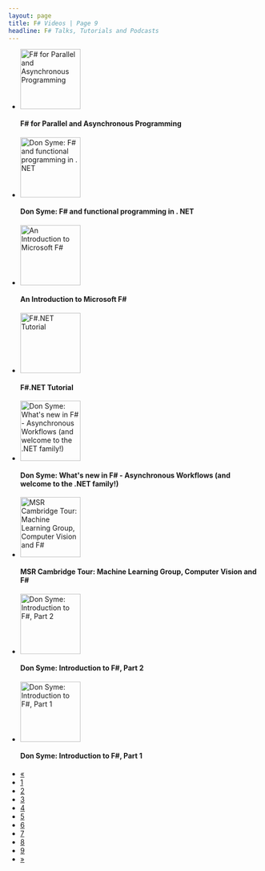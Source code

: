 ```yaml
---
layout: page
title: F# Videos | Page 9
headline: F# Talks, Tutorials and Podcasts
---
```


<div>
  <div class="row-fluid">
    <ul class="thumbnails">
      <li class="span4">
        <div class="thumbnail" style="border: none;">
          <a href="http://www.microsoftpdc.com/2009/FT20">
            <img src="http://i.msdn.microsoft.com/ff759495.pap_150x113(en-us).jpg" alt="F# for Parallel and Asynchronous Programming" style="height: 120px;" />
          </a>
          <h4>F# for Parallel and Asynchronous Programming</h4>
        </div>
      </li>
      <li class="span4">
        <div class="thumbnail" style="border: none;">
          <a href="http://channel9.msdn.com/Blogs/martinesmann/Don-Syme-FSharp-and-functional-programming-in-NET">
            <img src="http://ecn.channel9.msdn.com/o9/previewImages/220/462983_220x165.jpg" alt="Don Syme: F# and functional programming in . NET" style="height: 120px;" />
          </a>
          <h4>Don Syme: F# and functional programming in . NET</h4>
        </div>
      </li>
      <li class="span4">
        <div class="thumbnail" style="border: none;">
          <a href="http://channel9.msdn.com/blogs/pdc2008/tl11">
            <img src="http://i.msdn.microsoft.com/ff759495.introduction_150x113(en-us).jpg" alt="An Introduction to Microsoft F#" style="height: 120px;" />
          </a>
          <h4>An Introduction to Microsoft F#</h4>
        </div>
      </li>
    </ul>
  </div>
  <div class="row-fluid">
    <ul class="thumbnails">
      <li class="span4">
        <div class="thumbnail" style="border: none;">
          <a href="http://www.youtube.com/watch?v=QIBSbNaw69U">
            <img src="http://i2.ytimg.com/vi/QIBSbNaw69U/mqdefault.jpg" alt="F#.NET Tutorial" style="height: 120px;" />
          </a>
          <h4>F#.NET Tutorial</h4>
        </div>
      </li>
      <li class="span4">
        <div class="thumbnail" style="border: none;">
          <a href="http://channel9.msdn.com/Blogs/Charles/Don-Syme-Whats-new-in-F-Asynchronous-Workflows-and-welcome-to-the-NET-family">
            <img src="http://ecn.channel9.msdn.com/o9/previewImages/220/249559_220x165.jpg" alt="Don Syme: What's new in F# - Asynchronous Workflows (and welcome to the .NET family!)" style="height: 120px;" />
          </a>
          <h4>Don Syme: What's new in F# - Asynchronous Workflows (and welcome to the .NET family!)</h4>
        </div>
      </li>
      <li class="span4">
        <div class="thumbnail" style="border: none;">
          <a href="http://channel9.msdn.com/Blogs/Charles/MSR-Cambridge-Tour-Machine-Learning-Group-Computer-Vision-and-F">
            <img src="http://ecn.channel9.msdn.com/o9/previewImages/220/231745_220x165.jpg" alt="MSR Cambridge Tour: Machine Learning Group, Computer Vision and F#" style="height: 120px;" />
          </a>
          <h4>MSR Cambridge Tour: Machine Learning Group, Computer Vision and F#</h4>
        </div>
      </li>
    </ul>
  </div>
  <div class="row-fluid">
    <ul class="thumbnails">
      <li class="span4">
        <div class="thumbnail" style="border: none;">
          <a href="http://channel9.msdn.com/Blogs/Charles/Don-Syme-Introduction-to-F-Part-2">
            <img src="http://ecn.channel9.msdn.com/o9/previewImages/220/229608_220x165.jpg" alt="Don Syme: Introduction to F#, Part 2" style="height: 120px;" />
          </a>
          <h4>Don Syme: Introduction to F#, Part 2</h4>
        </div>
      </li>
      <li class="span4">
        <div class="thumbnail" style="border: none;">
          <a href="http://channel9.msdn.com/Blogs/Charles/Don-Syme-Introduction-to-F-Part-1">
            <img src="http://ecn.channel9.msdn.com/o9/previewImages/220/229374_220x165.jpg" alt="Don Syme: Introduction to F#, Part 1" style="height: 120px;" />
          </a>
          <h4>Don Syme: Introduction to F#, Part 1</h4>
        </div>
      </li>
    </ul>
  </div>
  <div class="pagination pagination-centered">
    <ul>
      <li>
        <a href="8">«</a>
      </li>
      <li>
        <a href="1">1</a>
      </li>
      <li>
        <a href="2">2</a>
      </li>
      <li>
        <a href="3">3</a>
      </li>
      <li>
        <a href="4">4</a>
      </li>
      <li>
        <a href="5">5</a>
      </li>
      <li>
        <a href="6">6</a>
      </li>
      <li>
        <a href="7">7</a>
      </li>
      <li>
        <a href="8">8</a>
      </li>
      <li class="active">
        <a href="9">9</a>
      </li>
      <li class="disabled">
        <a href="#">»</a>
      </li>
    </ul>
  </div>
</div>
